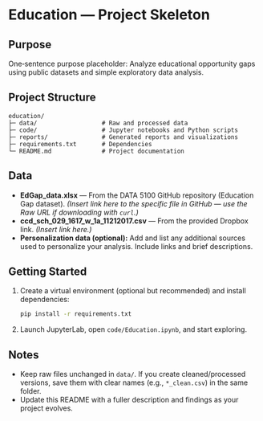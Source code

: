 # Education — Project Skeleton

## Purpose
One‑sentence purpose placeholder: Analyze educational opportunity gaps using public datasets and simple exploratory data analysis.

## Project Structure
```
education/
├─ data/                  # Raw and processed data
├─ code/                  # Jupyter notebooks and Python scripts
├─ reports/               # Generated reports and visualizations
├─ requirements.txt       # Dependencies
└─ README.md              # Project documentation
```

## Data
- **EdGap_data.xlsx** — From the DATA 5100 GitHub repository (Education Gap dataset). *(Insert link here to the specific file in GitHub — use the Raw URL if downloading with `curl`.)*
- **ccd_sch_029_1617_w_1a_11212017.csv** — From the provided Dropbox link. *(Insert link here.)*
- **Personalization data (optional):** Add and list any additional sources used to personalize your analysis. Include links and brief descriptions.

## Getting Started
1. Create a virtual environment (optional but recommended) and install dependencies:
   ```bash
   pip install -r requirements.txt
   ```
2. Launch JupyterLab, open `code/Education.ipynb`, and start exploring.

## Notes
- Keep raw files unchanged in `data/`. If you create cleaned/processed versions, save them with clear names (e.g., `*_clean.csv`) in the same folder.
- Update this README with a fuller description and findings as your project evolves.
